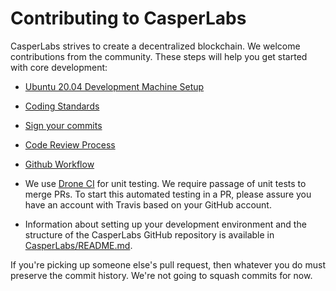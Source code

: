 # Contributing to CasperLabs

CasperLabs strives to create a decentralized blockchain.  We welcome contributions from the community.  These steps will help you get started with core development:

* [Ubuntu 20.04 Development Machine Setup](SETUP.md)

* [Coding Standards](https://casperlabs.atlassian.net/wiki/spaces/EN/pages/16842753/Coding+Standards)
* [Sign your commits](https://casperlabs.atlassian.net/wiki/spaces/EN/pages/4390963/Signing+Commits)
* [Code Review Process](https://casperlabs.atlassian.net/wiki/spaces/EN/pages/4161628/Code+Review+Process)
* [Github Workflow](https://casperlabs.atlassian.net/wiki/spaces/EN/pages/4128974/Github+Forking+Workflows)
* We use [Drone CI](https://drone-auto.casperlabs.io/) for unit testing. We require passage of unit tests to merge PRs. To start this automated testing in a PR, please assure you have an account with Travis based on your GitHub account.
* Information about setting up your development environment and the structure of the CasperLabs GitHub repository is available in [CasperLabs/README.md](README.md).

If you're picking up someone else's pull request, then whatever you
do must preserve the commit history. We're not going to squash commits
for now.
